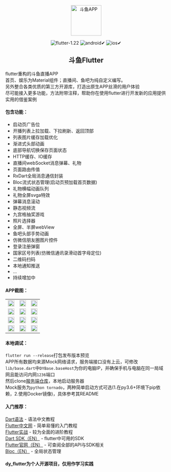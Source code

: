 <p align="center"><img width="95" src="http://m.qpic.cn/psc?/V14dALyK4PrHuj/TmEUgtj9EK6.7V8ajmQrEE6*Uxu7pEUvrF6buDAC1qQBtOPo9FXPTzYdO3pyFiogvuA4HNDBer8u1KJY71acYTXx1pnl2uCYv*E1JIoixbA!/b&bo=AAEAAQABAAEDGTw!&rf=viewer_4&t=5" alt="斗鱼APP"></p>

<p align="center">
  <img src="https://img.shields.io/badge/flutter-1.22-52c6f9.svg?sanitize=true" alt="flutter-1.22">
  <img src="https://img.shields.io/badge/android✔-brightgreen.svg?sanitize=true" alt="android✔">
  <img src="https://img.shields.io/badge/ios✔-green.svg?sanitize=true" alt="ios✔">
</p>

<h2 align="center">斗鱼Flutter</h2>

flutter重构的斗鱼直播APP<br/>
首页、娱乐为Material组件；直播间、鱼吧为纯自定义编写。<br/>
另外整合各类优质的第三方开源库，打造出原生APP丝滑的用户体验<br/>
尽可能接入更多功能，方法附带注释，帮助你在使用flutter进行开发新的应用提供实用的借鉴案例<br/>

#### 包含功能：
- 启动页广告位
- 开播列表上拉加载、下拉刷新、返回顶部
- 列表图片缓存加载优化
- 渐进式头部动画
- 底部导航切换保存页面状态
- HTTP缓存、IO缓存
- 直播间webSocket消息弹幕、礼物
- 页面路由传值
- RxDart全局消息通信封装
- Bloc流式状态管理(启动页预加载首页数据)
- 礼物横幅动画队列
- 礼物全屏svga特效
- 弹幕消息滚动
- 静态视频流
- 九宫格抽奖游戏
- 照片选择器
- 全屏、半屏webView
- 鱼吧头部手势动画
- 仿微信朋友圈图片控件
- 登录注册弹窗
- 国家区号列表(仿微信通讯录滑动首字母定位)
- 二维码扫码
- 本地通知推送
- ...
- 持续增加中

#### APP截图：
<table>
    <tr>
        <td >
          <img src="http://m.qpic.cn/psc?/V14dALyK4PrHuj/bqQfVz5yrrGYSXMvKr.cqaBgyoLMU7RqFQMjF1E5rBSN69..NZhiO89.yrgXkS6mTUwd*cb3ZSTIIiw5.iYRqBJZNdmErVng83zgFyZw3fA!/b&bo=gAIkBaAFkAsBCbM!&rf=viewer_4&t=5" width="100%">
        </td>
        <td >
          <img src="http://m.qpic.cn/psc?/V14dALyK4PrHuj/TmEUgtj9EK6.7V8ajmQrEA.v3CLebmZ5b8LRHhO8nnsOLYWeLAklWaEkbnuPEVGcsOxWftstTBI8mNyFGlIfx*lgZoNk*kTBsoVZH0x4CUk!/b&bo=gAIkBaAFkAsBGaM!&rf=viewer_4&t=5" width="100%">
        </td>
        <td >
          <img src="http://m.qpic.cn/psc?/V14dALyK4PrHuj/TmEUgtj9EK6.7V8ajmQrECVARsy0fCbYAj1*vUjq*oSZjP3EWudyjII4fJLiHs*5ltAJWtSabnRtCHJHQX6Ykvp.zqcBl5XHaO9wagfW38U!/b&bo=gAIkBaAFkAsBGaM!&rf=viewer_4&t=5" width="100%">
        </td>
    </tr>
    <tr>
       <td >
          <img src="http://m.qpic.cn/psc?/V14dALyK4PrHuj/TmEUgtj9EK6.7V8ajmQrEKiIdL3F4nPeWEXz1pzd0CDRSOb8dcz79IkIWSJnIoMDQEy1pAxJ8e5dkfpQ6VAodlWHtS3eT4bpeMw9cn6g980!/b&bo=gAIkBaAFkAsBGaM!&rf=viewer_4&t=5" width="100%">
        </td>
        <td >
          <img src="http://m.qpic.cn/psc?/V14dALyK4PrHuj/TmEUgtj9EK6.7V8ajmQrEH6IpnXld6FGQQHdyvv0dLAOgZN7.9jzMpMWHejoGTEWbMkYbRrkaNVCXPTTnsi*4.lOPqKEZadxwy1njSC.bKk!/b&bo=gAIkBaAFkAsBKZM!&rf=viewer_4&t=5" width="100%">
        </td>
        <td >
          <img src="http://m.qpic.cn/psc?/V14dALyK4PrHuj/TmEUgtj9EK6.7V8ajmQrED*reHLmlDRzT43e6kiwzMNhOMGjGzslRl.TYS3MkfnDKtzoxbNkkju8Iw9N2ow5hMWNsTJCTxQaeREAlNtHwFI!/b&bo=gAIkBaAFkAsBGaM!&rf=viewer_4&t=5" width="100%">
        </td>
    </tr>
    <tr>
       <td >
          <img src="http://m.qpic.cn/psc?/V14dALyK4PrHuj/TmEUgtj9EK6.7V8ajmQrEB*oC0jYr45N4XNhdrM1yAK99Mcrs92abHL8zMWGarZ3xk7c*crdD2eEW1ssMDQZEsH16hosf0rnp7PDRpI5ZnM!/b&bo=gAIkBaAFkAsBKZM!&rf=viewer_4&t=5" width="100%">
        </td>
        <td >
          <img src="http://m.qpic.cn/psc?/V14dALyK4PrHuj/TmEUgtj9EK6.7V8ajmQrEEpYPJsokdhxS8ZJPdpyd4h7j0uwUEiyDXHhRSKB1aE9k0hf6Xmlq59g.MpMZfuojsn1UTeWD.8PwerbFzTpbPc!/b&bo=gAIkBaAFkAsBKZM!&rf=viewer_4&t=5" width="100%">
        </td>
        <td >
          <img src="http://m.qpic.cn/psc?/V14dALyK4PrHuj/TmEUgtj9EK6.7V8ajmQrEOh8XZsi9bmSt55Q14bJBlbYyAzKf5RbGbeUGWmFAxFhVdq67Knce623EQWtUn42Oa9qXI3YMTEZcWtuvQsK4f4!/b&bo=gAIkBaAFkAsBGaM!&rf=viewer_4&t=5" width="100%">
        </td>
    </tr>
    <tr>
       <td >
          <img src="http://m.qpic.cn/psc?/V14dALyK4PrHuj/TmEUgtj9EK6.7V8ajmQrEDZiySLBOghulMLa1J1SlA4yTA36ua0sJUKydayYdoQZuD11ksRfY5qQmZ6btw4U*rnYx2PjZh96GWn.8kmAkJk!/b&bo=gAIkBaAFkAsBGaM!&rf=viewer_4&t=5" width="100%">
        </td>
        <td >
          <img src="http://m.qpic.cn/psc?/V14dALyK4PrHuj/TmEUgtj9EK6.7V8ajmQrECX7UhQoMNbn.zaa1QTctnsdRMEaz9AHVMnQkhVJAIXK1OsjW9SCcVyZM5jo5MF*rrrS4wwdM3w*U7wO8wtfc3U!/b&bo=gAIkBaAFkAsBKZM!&rf=viewer_4&t=5" width="100%">
        </td>
        <td >
          <img src="http://m.qpic.cn/psc?/V14dALyK4PrHuj/bqQfVz5yrrGYSXMvKr.cqRGurtWW.dwJkBUlUai8n4M4RsCOUjgHRB61DR8473rvOz45Cgd2lDota9bBNfr1E*ViYKY6mDz7ssJG6bBiOqU!/b&bo=gAIkBaAFkAsBCbM!&rf=viewer_4&t=5" width="100%">
        </td>
    </tr>
</table>

#### 本地调试：
`flutter run --release`打包发布版本预览<br/>
APP所有数据均来源Mock网络请求，服务端接口没有上云，可修改`lib/base.dart`中`DYBase.baseHost`为你的电脑IP，并确保手机与电脑在同一局域网且能访问内网`1236`端口<br/>
然后clone[服务端仓库](https://github.com/yukilzw/factory)，本地启动服务器<br/>
Mock服务为`python tornado`，两种简单启动方式可选(1.在py3.6+环境下pip依赖，2.使用Docker镜像)，具体参考其README

#### 入门推荐：
[Dart语法](https://www.dartcn.com/guides/get-started) - 语法中文教程<br/>
[Flutter中文网](https://flutterchina.club/get-started/install/) - 简单易懂的入门教程<br/>
[Flutter实战](https://book.flutterchina.club/) - 较为全面的进阶教程<br/>
[Dart SDK（EN）](https://api.dartlang.org/stable/2.4.0/index.html) - flutter中可用的SDK<br/>
[Flutter官网（EN）](https://flutter.dev/docs) - 可查阅全部的API与SDK相关<br/>
[Bloc（EN）](https://felangel.github.io/bloc/#/gettingstarted) - 全局状态管理

#### dy_flutter为个人开源项目，仅用作学习实践
